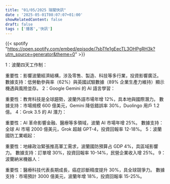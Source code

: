 ```yaml
---
title: "01/05/2025 瑞閣快訊"
date : '2025-05-01T08:07:07+01:00'
showRelatedContent: false
draft: false
tags : ['播客','快訊']
---
```

{{< spotify "https://open.spotify.com/embed/episode/7sbTfe1gEecTL3OHPgRH3k?utm_source=generator&theme=0" >}}


 1：波蘭四天工作制：

重要性：影響波蘭經濟結構，涉及零售、製造、科技等多行業，投資影響廣泛。
數據支持：低勞動參與率（62%）與英國試驗數據（89% 企業生產力維持）顯示機遇與風險並存。
 2：Google Gemini 的 AI 語言學習：

重要性：教育科技是全球趨勢，波蘭外語市場年增 12%，具本地與國際潛力。
數據支持：市場規模 600 億美元，Gemini 降低錯誤率 30%，Duolingo 用戶 1.2 億。
4：Grok 3.5 的 AI 潛力：

重要性：AI 革命影響金融、醫療等多領域，波蘭 AI 市場年增 25%。
數據支持：全球 AI 市場 2000 億美元，Grok 超越 GPT-4，投資回報率 12-18%。
5：波蘭國防工業崛起：

重要性：地緣政治緊張推高軍工需求，波蘭國防預算占 GDP 4%，具區域影響力。
數據支持：訂單增 30%，投資回報率 10-14%，民營企業收入增 25%。
 9：波蘭納米機器人：

重要性：醫療科技代表長期成長，癌症診斷精度提升 30%，具全球競爭力。
數據支持：市場預計 3000 億美元，波蘭年增 18%，投資回報率 15-25%。
